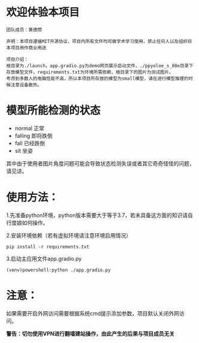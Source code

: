 # 欢迎体验本项目
```
团队成员：黄德攒

声明：本项目遵循MIT开源协议，项目内所有文件均可做学术学习使用，禁止任何人以及组织将本项目用作商业用途
```
```
项目介绍：
根目录为./launch，app.gradio.py为demo网页展示启动文件，./ppyoloe_s_80e目录下存放模型文件，requirements.txt为环境所需依赖，根目录下的图片为测试图片。
考虑到多数人的电脑性能不高，所以本项目所存放的模型为small模型，请在进行模型推理的时候注意设备散热。
```
# 模型所能检测的状态
- normal    正常
- falling   即将跌倒
- fall      已经跌倒
- sit       坐姿

其中由于使用者图片角度问题可能会导致状态检测失误或者其它奇奇怪怪的问题，请见谅。

# 使用方法：

1.先准备python环境，python版本需要大于等于3.7，若未具备这方面的知识请自行度娘如何操作。

2.安装环境依赖（若有虚拟环境请注意环境启用情况）
```shell
pip install -r requirements.txt
```
3.启动主应用文件app.gradio.py
```shell
(venv)powershell:python ./app.gradio.py
```

# 注意：
如果需要开启外网访问需要根据系统cmd提示添加参数，项目默认关闭外网访问。

__警告：切勿使用VPN进行翻墙建站操作，由此产生的后果与项目成员无关__

